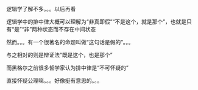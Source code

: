 逻辑学了解不多。。。以后再看

逻辑学中的排中律大概可以理解为“非真即假”“不是这个，就是那个”，也就是只有“是”“非”两种状态而不存在中间状态

然而。。。有一个很著名的命题叫做“这句话是假的”。。。

与之相对的则是辩证法“既是这个，也是那个”

而黑格尔之前很多哲学家认为排中律是“不可怀疑的”

直接怀疑公理嘛。。。好像挺有意思的。。。

